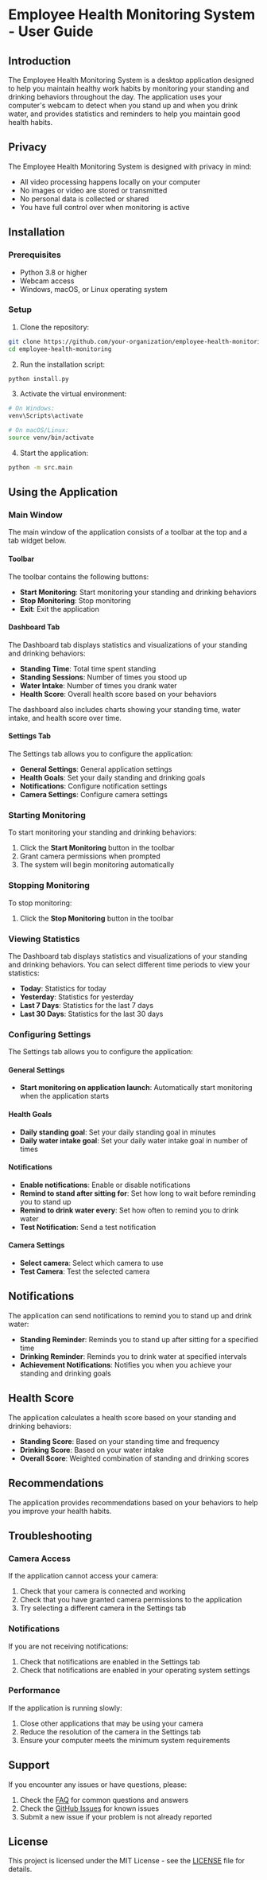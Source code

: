 # Employee Health Monitoring System - User Guide

## Introduction

The Employee Health Monitoring System is a desktop application designed to help you maintain healthy work habits by monitoring your standing and drinking behaviors throughout the day. The application uses your computer's webcam to detect when you stand up and when you drink water, and provides statistics and reminders to help you maintain good health habits.

## Privacy

The Employee Health Monitoring System is designed with privacy in mind:

- All video processing happens locally on your computer
- No images or video are stored or transmitted
- No personal data is collected or shared
- You have full control over when monitoring is active

## Installation

### Prerequisites

- Python 3.8 or higher
- Webcam access
- Windows, macOS, or Linux operating system

### Setup

1. Clone the repository:
```bash
git clone https://github.com/your-organization/employee-health-monitoring.git
cd employee-health-monitoring
```

2. Run the installation script:
```bash
python install.py
```

3. Activate the virtual environment:
```bash
# On Windows:
venv\Scripts\activate

# On macOS/Linux:
source venv/bin/activate
```

4. Start the application:
```bash
python -m src.main
```

## Using the Application

### Main Window

The main window of the application consists of a toolbar at the top and a tab widget below.

#### Toolbar

The toolbar contains the following buttons:

- **Start Monitoring**: Start monitoring your standing and drinking behaviors
- **Stop Monitoring**: Stop monitoring
- **Exit**: Exit the application

#### Dashboard Tab

The Dashboard tab displays statistics and visualizations of your standing and drinking behaviors:

- **Standing Time**: Total time spent standing
- **Standing Sessions**: Number of times you stood up
- **Water Intake**: Number of times you drank water
- **Health Score**: Overall health score based on your behaviors

The dashboard also includes charts showing your standing time, water intake, and health score over time.

#### Settings Tab

The Settings tab allows you to configure the application:

- **General Settings**: General application settings
- **Health Goals**: Set your daily standing and drinking goals
- **Notifications**: Configure notification settings
- **Camera Settings**: Configure camera settings

### Starting Monitoring

To start monitoring your standing and drinking behaviors:

1. Click the **Start Monitoring** button in the toolbar
2. Grant camera permissions when prompted
3. The system will begin monitoring automatically

### Stopping Monitoring

To stop monitoring:

1. Click the **Stop Monitoring** button in the toolbar

### Viewing Statistics

The Dashboard tab displays statistics and visualizations of your standing and drinking behaviors. You can select different time periods to view your statistics:

- **Today**: Statistics for today
- **Yesterday**: Statistics for yesterday
- **Last 7 Days**: Statistics for the last 7 days
- **Last 30 Days**: Statistics for the last 30 days

### Configuring Settings

The Settings tab allows you to configure the application:

#### General Settings

- **Start monitoring on application launch**: Automatically start monitoring when the application starts

#### Health Goals

- **Daily standing goal**: Set your daily standing goal in minutes
- **Daily water intake goal**: Set your daily water intake goal in number of times

#### Notifications

- **Enable notifications**: Enable or disable notifications
- **Remind to stand after sitting for**: Set how long to wait before reminding you to stand up
- **Remind to drink water every**: Set how often to remind you to drink water
- **Test Notification**: Send a test notification

#### Camera Settings

- **Select camera**: Select which camera to use
- **Test Camera**: Test the selected camera

## Notifications

The application can send notifications to remind you to stand up and drink water:

- **Standing Reminder**: Reminds you to stand up after sitting for a specified time
- **Drinking Reminder**: Reminds you to drink water at specified intervals
- **Achievement Notifications**: Notifies you when you achieve your standing and drinking goals

## Health Score

The application calculates a health score based on your standing and drinking behaviors:

- **Standing Score**: Based on your standing time and frequency
- **Drinking Score**: Based on your water intake
- **Overall Score**: Weighted combination of standing and drinking scores

## Recommendations

The application provides recommendations based on your behaviors to help you improve your health habits.

## Troubleshooting

### Camera Access

If the application cannot access your camera:

1. Check that your camera is connected and working
2. Check that you have granted camera permissions to the application
3. Try selecting a different camera in the Settings tab

### Notifications

If you are not receiving notifications:

1. Check that notifications are enabled in the Settings tab
2. Check that notifications are enabled in your operating system settings

### Performance

If the application is running slowly:

1. Close other applications that may be using your camera
2. Reduce the resolution of the camera in the Settings tab
3. Ensure your computer meets the minimum system requirements

## Support

If you encounter any issues or have questions, please:

1. Check the [FAQ](faq.md) for common questions and answers
2. Check the [GitHub Issues](https://github.com/your-organization/employee-health-monitoring/issues) for known issues
3. Submit a new issue if your problem is not already reported

## License

This project is licensed under the MIT License - see the [LICENSE](../LICENSE) file for details.
